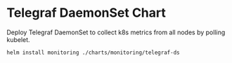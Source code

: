 # Telegraf DaemonSet Chart

Deploy Telegraf DaemonSet to collect k8s metrics from all nodes by polling kubelet.

```
helm install monitoring ./charts/monitoring/telegraf-ds
```